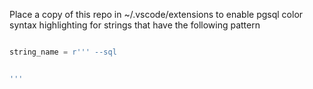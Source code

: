Place a copy of this repo in ~/.vscode/extensions to enable pgsql color syntax highlighting for strings that have the following pattern

```python

string_name = r''' --sql


'''

```